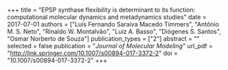 +++
title = "EPSP synthase flexibility is determinant to its function: computational molecular dynamics and metadynamics studies"
date = 2017-07-01
authors = ["Luís Fernando Saraiva Macedo Timmers", "Antônio M. S. Neto", "Rinaldo W. Montalvão", "Luiz A. Basso", "Diógenes S. Santos", "Osmar Norberto de Souza"]
publication_types = ["2"]
abstract = ""
selected = false
publication = "*Journal of Molecular Modeling*"
url_pdf = "http://link.springer.com/10.1007/s00894-017-3372-2"
doi = "10.1007/s00894-017-3372-2"
+++
